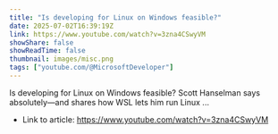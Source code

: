 ```yaml
---
title: "Is developing for Linux on Windows feasible?"
date: 2025-07-02T16:39:19Z
link: https://www.youtube.com/watch?v=3zna4CSwyVM
showShare: false
showReadTime: false
thumbnail: images/misc.png
tags: ["youtube.com/@MicrosoftDeveloper"]
---
```

Is developing for Linux on Windows feasible? Scott Hanselman says absolutely—and shares how WSL lets him run Linux ...

- Link to article: https://www.youtube.com/watch?v=3zna4CSwyVM